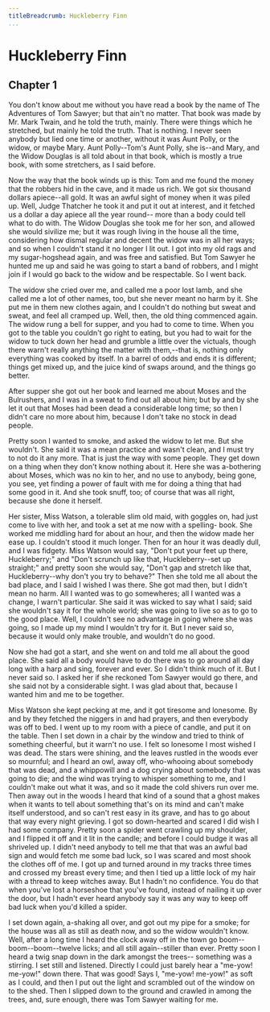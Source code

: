 ```yaml
---
titleBreadcrumb: Huckleberry Finn
...
```

Huckleberry Finn
===============================

## Chapter 1

You don't know about me without you have read a book by the name of The Adventures of Tom Sawyer; but that ain't no matter. That book was made by Mr. Mark Twain, and he told the truth, mainly. There were things which he stretched, but mainly he told the truth. That is nothing. I never seen anybody but lied one time or another, without it was Aunt Polly, or the widow, or maybe Mary. Aunt Polly--Tom's Aunt Polly, she is--and Mary, and the Widow Douglas is all told about in that book, which is mostly a true book, with some stretchers, as I said before.

Now the way that the book winds up is this: Tom and me found the money that the robbers hid in the cave, and it made us rich. We got six thousand dollars apiece--all gold. It was an awful sight of money when it was piled up. Well, Judge Thatcher he took it and put it out at interest, and it fetched us a dollar a day apiece all the year round-- more than a body could tell what to do with. The Widow Douglas she took me for her son, and allowed she would sivilize me; but it was rough living in the house all the time, considering how dismal regular and decent the widow was in all her ways; and so when I couldn't stand it no longer I lit out. I got into my old rags and my sugar-hogshead again, and was free and satisfied. But Tom Sawyer he hunted me up and said he was going to start a band of robbers, and I might join if I would go back to the widow and be respectable. So I went back.

The widow she cried over me, and called me a poor lost lamb, and she called me a lot of other names, too, but she never meant no harm by it. She put me in them new clothes again, and I couldn't do nothing but sweat and sweat, and feel all cramped up. Well, then, the old thing commenced again. The widow rung a bell for supper, and you had to come to time. When you got to the table you couldn't go right to eating, but you had to wait for the widow to tuck down her head and grumble a little over the victuals, though there warn't really anything the matter with them,--that is, nothing only everything was cooked by itself. In a barrel of odds and ends it is different; things get mixed up, and the juice kind of swaps around, and the things go better.

After supper she got out her book and learned me about Moses and the Bulrushers, and I was in a sweat to find out all about him; but by and by she let it out that Moses had been dead a considerable long time; so then I didn't care no more about him, because I don't take no stock in dead people.

Pretty soon I wanted to smoke, and asked the widow to let me. But she wouldn't. She said it was a mean practice and wasn't clean, and I must try to not do it any more. That is just the way with some people. They get down on a thing when they don't know nothing about it. Here she was a-bothering about Moses, which was no kin to her, and no use to anybody, being gone, you see, yet finding a power of fault with me for doing a thing that had some good in it. And she took snuff, too; of course that was all right, because she done it herself.

Her sister, Miss Watson, a tolerable slim old maid, with goggles on, had just come to live with her, and took a set at me now with a spelling- book. She worked me middling hard for about an hour, and then the widow made her ease up. I couldn't stood it much longer. Then for an hour it was deadly dull, and I was fidgety. Miss Watson would say, "Don't put your feet up there, Huckleberry;" and "Don't scrunch up like that, Huckleberry--set up straight;" and pretty soon she would say, "Don't gap and stretch like that, Huckleberry--why don't you try to behave?" Then she told me all about the bad place, and I said I wished I was there. She got mad then, but I didn't mean no harm. All I wanted was to go somewheres; all I wanted was a change, I warn't particular. She said it was wicked to say what I said; said she wouldn't say it for the whole world; she was going to live so as to go to the good place. Well, I couldn't see no advantage in going where she was going, so I made up my mind I wouldn't try for it. But I never said so, because it would only make trouble, and wouldn't do no good.

Now she had got a start, and she went on and told me all about the good place. She said all a body would have to do there was to go around all day long with a harp and sing, forever and ever. So I didn't think much of it. But I never said so. I asked her if she reckoned Tom Sawyer would go there, and she said not by a considerable sight. I was glad about that, because I wanted him and me to be together.

Miss Watson she kept pecking at me, and it got tiresome and lonesome. By and by they fetched the niggers in and had prayers, and then everybody was off to bed. I went up to my room with a piece of candle, and put it on the table. Then I set down in a chair by the window and tried to think of something cheerful, but it warn't no use. I felt so lonesome I most wished I was dead. The stars were shining, and the leaves rustled in the woods ever so mournful; and I heard an owl, away off, who-whooing about somebody that was dead, and a whippowill and a dog crying about somebody that was going to die; and the wind was trying to whisper something to me, and I couldn't make out what it was, and so it made the cold shivers run over me. Then away out in the woods I heard that kind of a sound that a ghost makes when it wants to tell about something that's on its mind and can't make itself understood, and so can't rest easy in its grave, and has to go about that way every night grieving. I got so down-hearted and scared I did wish I had some company. Pretty soon a spider went crawling up my shoulder, and I flipped it off and it lit in the candle; and before I could budge it was all shriveled up. I didn't need anybody to tell me that that was an awful bad sign and would fetch me some bad luck, so I was scared and most shook the clothes off of me. I got up and turned around in my tracks three times and crossed my breast every time; and then I tied up a little lock of my hair with a thread to keep witches away. But I hadn't no confidence. You do that when you've lost a horseshoe that you've found, instead of nailing it up over the door, but I hadn't ever heard anybody say it was any way to keep off bad luck when you'd killed a spider.

I set down again, a-shaking all over, and got out my pipe for a smoke; for the house was all as still as death now, and so the widow wouldn't know. Well, after a long time I heard the clock away off in the town go boom--boom--boom--twelve licks; and all still again--stiller than ever. Pretty soon I heard a twig snap down in the dark amongst the trees-- something was a stirring. I set still and listened. Directly I could just barely hear a "me-yow! me-yow!" down there. That was good! Says I, "me-yow! me-yow!" as soft as I could, and then I put out the light and scrambled out of the window on to the shed. Then I slipped down to the ground and crawled in among the trees, and, sure enough, there was Tom Sawyer waiting for me.

